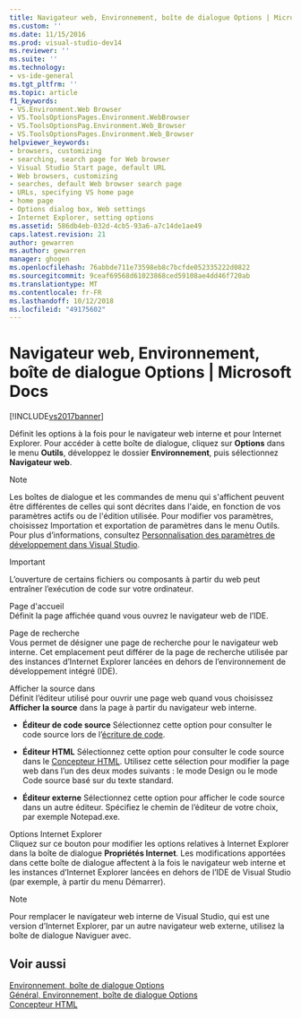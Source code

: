 ```yaml
---
title: Navigateur web, Environnement, boîte de dialogue Options | Microsoft Docs
ms.custom: ''
ms.date: 11/15/2016
ms.prod: visual-studio-dev14
ms.reviewer: ''
ms.suite: ''
ms.technology:
- vs-ide-general
ms.tgt_pltfrm: ''
ms.topic: article
f1_keywords:
- VS.Environment.Web Browser
- VS.ToolsOptionsPages.Environment.WebBrowser
- VS.ToolsOptionsPag.Environment.Web_Browser
- VS.ToolsOptionsPages.Environment.Web_Browser
helpviewer_keywords:
- browsers, customizing
- searching, search page for Web browser
- Visual Studio Start page, default URL
- Web browsers, customizing
- searches, default Web browser search page
- URLs, specifying VS home page
- home page
- Options dialog box, Web settings
- Internet Explorer, setting options
ms.assetid: 586db4eb-032d-4cb5-93a6-a7c14de1ae49
caps.latest.revision: 21
author: gewarren
ms.author: gewarren
manager: ghogen
ms.openlocfilehash: 76abbde711e73598eb8c7bcfde052335222d0822
ms.sourcegitcommit: 9ceaf69568d61023868ced59108ae4dd46f720ab
ms.translationtype: MT
ms.contentlocale: fr-FR
ms.lasthandoff: 10/12/2018
ms.locfileid: "49175602"
---
```

# <a name="web-browser-environment-options-dialog-box"></a>Navigateur web, Environnement, boîte de dialogue Options | Microsoft Docs
[!INCLUDE[vs2017banner](../../includes/vs2017banner.md)]

  
Définit les options à la fois pour le navigateur web interne et pour Internet Explorer. Pour accéder à cette boîte de dialogue, cliquez sur **Options** dans le menu **Outils**, développez le dossier **Environnement**, puis sélectionnez **Navigateur web**.  
  
> [!NOTE]
>  Les boîtes de dialogue et les commandes de menu qui s'affichent peuvent être différentes de celles qui sont décrites dans l'aide, en fonction de vos paramètres actifs ou de l'édition utilisée. Pour modifier vos paramètres, choisissez Importation et exportation de paramètres dans le menu Outils. Pour plus d’informations, consultez [Personnalisation des paramètres de développement dans Visual Studio](http://msdn.microsoft.com/en-us/22c4debb-4e31-47a8-8f19-16f328d7dcd3).  
  
> [!IMPORTANT]
>  L’ouverture de certains fichiers ou composants à partir du web peut entraîner l’exécution de code sur votre ordinateur.  
  
 Page d'accueil  
 Définit la page affichée quand vous ouvrez le navigateur web de l’IDE.  
  
 Page de recherche  
 Vous permet de désigner une page de recherche pour le navigateur web interne. Cet emplacement peut différer de la page de recherche utilisée par des instances d’Internet Explorer lancées en dehors de l’environnement de développement intégré (IDE).  
  
 Afficher la source dans  
 Définit l’éditeur utilisé pour ouvrir une page web quand vous choisissez **Afficher la source** dans la page à partir du navigateur web interne.  
  
-   **Éditeur de code source** Sélectionnez cette option pour consulter le code source lors de l’[écriture de code](../../ide/writing-code-in-the-code-and-text-editor.md).  
  
-   **Éditeur HTML** Sélectionnez cette option pour consulter le code source dans le [Concepteur HTML](http://msdn.microsoft.com/library/640043cc-3657-4677-a091-bc315e636477). Utilisez cette sélection pour modifier la page web dans l’un des deux modes suivants : le mode Design ou le mode Code source basé sur du texte standard.  
  
-   **Éditeur externe** Sélectionnez cette option pour afficher le code source dans un autre éditeur. Spécifiez le chemin de l’éditeur de votre choix, par exemple Notepad.exe.  
  
 Options Internet Explorer  
 Cliquez sur ce bouton pour modifier les options relatives à Internet Explorer dans la boîte de dialogue **Propriétés Internet**. Les modifications apportées dans cette boîte de dialogue affectent à la fois le navigateur web interne et les instances d’Internet Explorer lancées en dehors de l’IDE de Visual Studio (par exemple, à partir du menu Démarrer).  
  
> [!NOTE]
>  Pour remplacer le navigateur web interne de Visual Studio, qui est une version d’Internet Explorer, par un autre navigateur web externe, utilisez la boîte de dialogue Naviguer avec.  
  
## <a name="see-also"></a>Voir aussi  
 [Environnement, boîte de dialogue Options](../../ide/reference/environment-options-dialog-box.md)   
 [Général, Environnement, boîte de dialogue Options](../../ide/reference/general-environment-options-dialog-box.md)   
 [Concepteur HTML](http://msdn.microsoft.com/library/640043cc-3657-4677-a091-bc315e636477)



